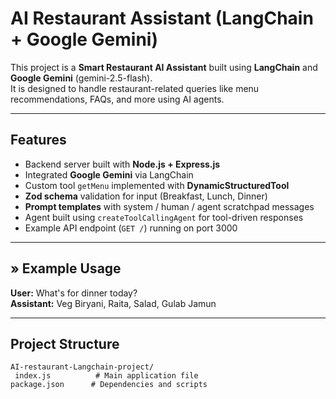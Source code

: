 #  AI Restaurant Assistant (LangChain + Google Gemini)

This project is a **Smart Restaurant AI Assistant** built using **LangChain** and **Google Gemini** (gemini-2.5-flash).  
It is designed to handle restaurant-related queries like menu recommendations, FAQs, and more using AI agents.

---

## Features
- Backend server built with **Node.js + Express.js**
- Integrated **Google Gemini** via LangChain
- Custom tool `getMenu` implemented with **DynamicStructuredTool**
- **Zod schema** validation for input (Breakfast, Lunch, Dinner)
- **Prompt templates** with system / human / agent scratchpad messages
- Agent built using `createToolCallingAgent` for tool-driven responses
- Example API endpoint (`GET /`) running on port 3000

---

## » Example Usage

**User:** What's for dinner today?  
**Assistant:** Veg Biryani, Raita, Salad, Gulab Jamun

---

##  Project Structure
```
AI-restaurant-Langchain-project/
 index.js          # Main application file
package.json      # Dependencies and scripts
